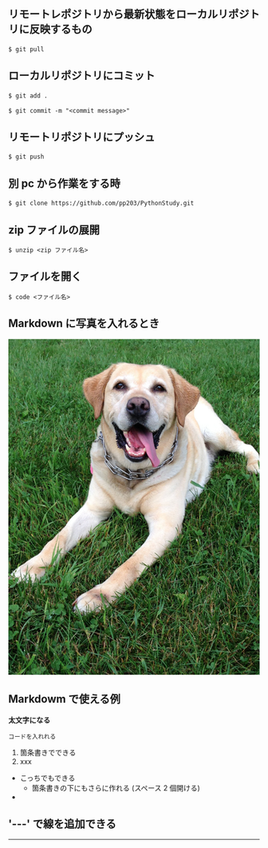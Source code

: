 ## リモートレポジトリから最新状態をローカルリポジトリに反映するもの
```
$ git pull
```

## ローカルリポジトリにコミット
```
$ git add .
```

```
$ git commit -m "<commit message>"
```

## リモートリポジトリにプッシュ
```
$ git push
```

## 別 pc から作業をする時
```
$ git clone https://github.com/pp203/PythonStudy.git
```

## zip ファイルの展開
```
$ unzip <zip ファイル名>
```

## ファイルを開く
```
$ code <ファイル名>
```

## Markdown に写真を入れるとき
![](./palace.jpg)

## Markdowm で使える例
**太文字になる**

```
コードを入れれる
```

1. 箇条書きでできる
2. xxx

* こっちでもできる
  * 箇条書きの下にもさらに作れる (スペース 2 個開ける)
* 

## '---' で線を追加できる
---
